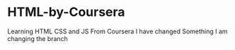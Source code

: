 # HTML-by-Coursera
Learning HTML CSS and JS From  Coursera
I have changed Something
I am changing the branch
